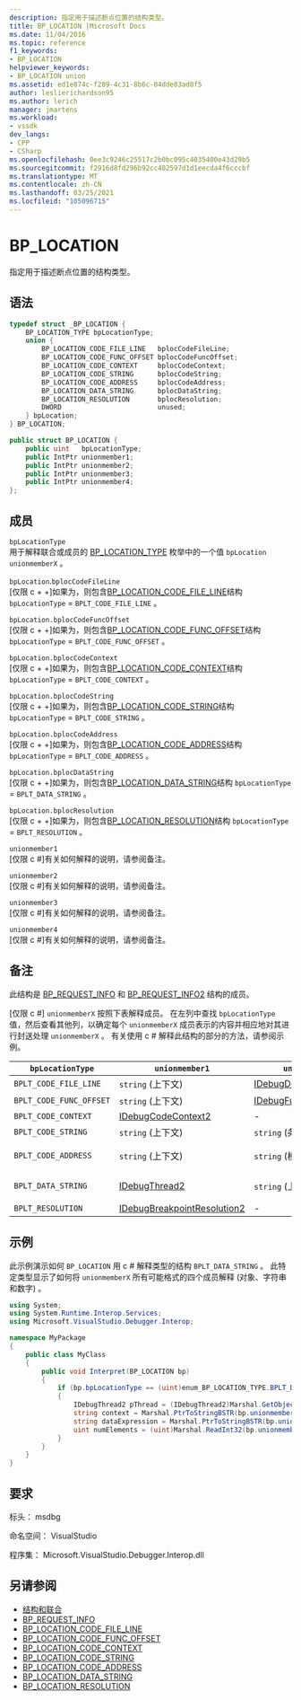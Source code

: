 ```yaml
---
description: 指定用于描述断点位置的结构类型。
title: BP_LOCATION |Microsoft Docs
ms.date: 11/04/2016
ms.topic: reference
f1_keywords:
- BP_LOCATION
helpviewer_keywords:
- BP_LOCATION union
ms.assetid: ed1e874c-f289-4c31-8b6c-04dde03ad0f5
author: leslierichardson95
ms.author: lerich
manager: jmartens
ms.workload:
- vssdk
dev_langs:
- CPP
- CSharp
ms.openlocfilehash: 0ee3c9246c25517c2b0bc095c4035400e43d29b5
ms.sourcegitcommit: f2916d8fd296b92cc402597d1d1eecda4f6cccbf
ms.translationtype: MT
ms.contentlocale: zh-CN
ms.lasthandoff: 03/25/2021
ms.locfileid: "105096715"
---
```

# <a name="bp_location"></a>BP_LOCATION
指定用于描述断点位置的结构类型。

## <a name="syntax"></a>语法

```cpp
typedef struct _BP_LOCATION {
    BP_LOCATION_TYPE bpLocationType;
    union {
        BP_LOCATION_CODE_FILE_LINE   bplocCodeFileLine;
        BP_LOCATION_CODE_FUNC_OFFSET bplocCodeFuncOffset;
        BP_LOCATION_CODE_CONTEXT     bplocCodeContext;
        BP_LOCATION_CODE_STRING      bplocCodeString;
        BP_LOCATION_CODE_ADDRESS     bplocCodeAddress;
        BP_LOCATION_DATA_STRING      bplocDataString;
        BP_LOCATION_RESOLUTION       bplocResolution;
        DWORD                        unused;
    } bpLocation;
} BP_LOCATION;
```

```csharp
public struct BP_LOCATION {
    public uint   bpLocationType;
    public IntPtr unionmember1;
    public IntPtr unionmember2;
    public IntPtr unionmember3;
    public IntPtr unionmember4;
};
```

## <a name="members"></a>成员
`bpLocationType`\
用于解释联合或成员的 [BP_LOCATION_TYPE](../../../extensibility/debugger/reference/bp-location-type.md) 枚举中的一个值 `bpLocation` `unionmemberX` 。

`bpLocation`.`bplocCodeFileLine`\
[仅限 c + +]如果为，则包含[BP_LOCATION_CODE_FILE_LINE](../../../extensibility/debugger/reference/bp-location-code-file-line.md)结构 `bpLocationType`  =  `BPLT_CODE_FILE_LINE` 。

`bpLocation.bplocCodeFuncOffset`\
[仅限 c + +]如果为，则包含[BP_LOCATION_CODE_FUNC_OFFSET](../../../extensibility/debugger/reference/bp-location-code-func-offset.md)结构 `bpLocationType`  =  `BPLT_CODE_FUNC_OFFSET` 。

`bpLocation.bplocCodeContext`\
[仅限 c + +]如果为，则包含[BP_LOCATION_CODE_CONTEXT](../../../extensibility/debugger/reference/bp-location-code-context.md)结构 `bpLocationType`  =  `BPLT_CODE_CONTEXT` 。

`bpLocation.bplocCodeString`\
[仅限 c + +]如果为，则包含[BP_LOCATION_CODE_STRING](../../../extensibility/debugger/reference/bp-location-code-string.md)结构 `bpLocationType`  =  `BPLT_CODE_STRING` 。

`bpLocation.bplocCodeAddress`\
[仅限 c + +]如果为，则包含[BP_LOCATION_CODE_ADDRESS](../../../extensibility/debugger/reference/bp-location-code-address.md)结构 `bpLocationType`  =  `BPLT_CODE_ADDRESS` 。

`bpLocation.bplocDataString`\
[仅限 c + +]如果为，则包含[BP_LOCATION_DATA_STRING](../../../extensibility/debugger/reference/bp-location-data-string.md)结构 `bpLocationType`  =  `BPLT_DATA_STRING` 。

`bpLocation.bplocResolution`\
[仅限 c + +]如果为，则包含[BP_LOCATION_RESOLUTION](../../../extensibility/debugger/reference/bp-location-resolution.md)结构 `bpLocationType`  =  `BPLT_RESOLUTION` 。

`unionmember1`\
[仅限 c #]有关如何解释的说明，请参阅备注。

`unionmember2`\
[仅限 c #]有关如何解释的说明，请参阅备注。

`unionmember3`\
[仅限 c #]有关如何解释的说明，请参阅备注。

`unionmember4`\
[仅限 c #]有关如何解释的说明，请参阅备注。

## <a name="remarks"></a>备注
此结构是 [BP_REQUEST_INFO](../../../extensibility/debugger/reference/bp-request-info.md) 和 [BP_REQUEST_INFO2](../../../extensibility/debugger/reference/bp-request-info2.md) 结构的成员。

 [仅限 c #] `unionmemberX` 按照下表解释成员。 在左列中查找 `bpLocationType` 值，然后查看其他列，以确定每个 `unionmemberX` 成员表示的内容并相应地对其进行封送处理 `unionmemberX` 。 有关使用 c # 解释此结构的部分的方法，请参阅示例。

|`bpLocationType`|`unionmember1`|`unionmember2`|`unionmember3`|`unionmember4`|
|----------------------|--------------------|--------------------|--------------------|--------------------|
|`BPLT_CODE_FILE_LINE`|`string` (上下文) |[IDebugDocumentPosition2](../../../extensibility/debugger/reference/idebugdocumentposition2.md)|-|-|
|`BPLT_CODE_FUNC_OFFSET`|`string` (上下文) |[IDebugFunctionPosition2](../../../extensibility/debugger/reference/idebugfunctionposition2.md)|-|-|
|`BPLT_CODE_CONTEXT`|[IDebugCodeContext2](../../../extensibility/debugger/reference/idebugcodecontext2.md)|-|-|-|
|`BPLT_CODE_STRING`|`string` (上下文) |`string` (条件表达式) |-|-|
|`BPLT_CODE_ADDRESS`|`string` (上下文) |`string` (模块 URL) |`string` (函数名称) |`string` (地址) |
|`BPLT_DATA_STRING`|[IDebugThread2](../../../extensibility/debugger/reference/idebugthread2.md)|`string` (上下文) |`string` (数据表达式) |`uint` (元素数) |
|`BPLT_RESOLUTION`|[IDebugBreakpointResolution2](../../../extensibility/debugger/reference/idebugbreakpointresolution2.md)|-|-|-|

## <a name="example"></a>示例
此示例演示如何 `BP_LOCATION` 用 c # 解释类型的结构 `BPLT_DATA_STRING` 。 此特定类型显示了如何将 `unionmemberX` 所有可能格式的四个成员解释 (对象、字符串和数字) 。

```csharp
using System;
using System.Runtime.Interop.Services;
using Microsoft.VisualStudio.Debugger.Interop;

namespace MyPackage
{
    public class MyClass
    {
        public void Interpret(BP_LOCATION bp)
        {
            if (bp.bpLocationType == (uint)enum_BP_LOCATION_TYPE.BPLT_DATA_STRING)
            {
                IDebugThread2 pThread = (IDebugThread2)Marshal.GetObjectForIUnknown(bp.unionmember1);
                string context = Marshal.PtrToStringBSTR(bp.unionmember2);
                string dataExpression = Marshal.PtrToStringBSTR(bp.unionmember3);
                uint numElements = (uint)Marshal.ReadInt32(bp.unionmember4);
            }
        }
    }
}
```

## <a name="requirements"></a>要求
标头： msdbg

命名空间： VisualStudio

程序集： Microsoft.VisualStudio.Debugger.Interop.dll

## <a name="see-also"></a>另请参阅
- [结构和联合](../../../extensibility/debugger/reference/structures-and-unions.md)
- [BP_REQUEST_INFO](../../../extensibility/debugger/reference/bp-request-info.md)
- [BP_LOCATION_CODE_FILE_LINE](../../../extensibility/debugger/reference/bp-location-code-file-line.md)
- [BP_LOCATION_CODE_FUNC_OFFSET](../../../extensibility/debugger/reference/bp-location-code-func-offset.md)
- [BP_LOCATION_CODE_CONTEXT](../../../extensibility/debugger/reference/bp-location-code-context.md)
- [BP_LOCATION_CODE_STRING](../../../extensibility/debugger/reference/bp-location-code-string.md)
- [BP_LOCATION_CODE_ADDRESS](../../../extensibility/debugger/reference/bp-location-code-address.md)
- [BP_LOCATION_DATA_STRING](../../../extensibility/debugger/reference/bp-location-data-string.md)
- [BP_LOCATION_RESOLUTION](../../../extensibility/debugger/reference/bp-location-resolution.md)
